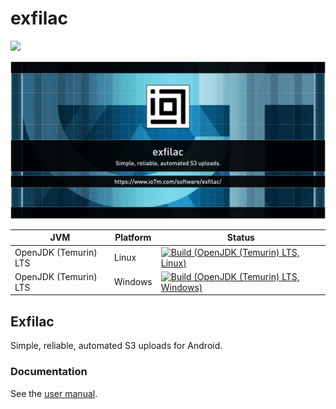 exfilac
===

[<img src="https://liberapay.com/assets/widgets/donate.svg">](https://liberapay.com/io7m/donate)

![com.io7m.exfilac](./src/site/resources/exfilac.jpg?raw=true)

| JVM | Platform | Status |
|-----|----------|--------|
| OpenJDK (Temurin) LTS | Linux | [![Build (OpenJDK (Temurin) LTS, Linux)](https://img.shields.io/github/actions/workflow/status/io7m-com/exfilac/main.linux.temurin.lts.yml)](https://www.github.com/io7m-com/exfilac/actions?query=workflow%3Amain.linux.temurin.lts)|
| OpenJDK (Temurin) LTS | Windows | [![Build (OpenJDK (Temurin) LTS, Windows)](https://img.shields.io/github/actions/workflow/status/io7m-com/exfilac/main.windows.temurin.lts.yml)](https://www.github.com/io7m-com/exfilac/actions?query=workflow%3Amain.windows.temurin.lts)|


## Exfilac 

Simple, reliable, automated S3 uploads for Android.

### Documentation

See the [user manual](https://www.io7m.com/software/exfilac/documentation/).

